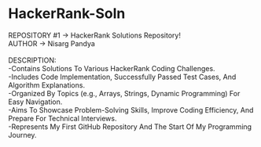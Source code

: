# HackerRank-Soln
REPOSITORY #1 -> HackerRank Solutions Repository!
<br>
AUTHOR -> Nisarg Pandya
<br>
<br>
DESCRIPTION:
<br>
-Contains Solutions To Various HackerRank Coding Challenges.
<br>
-Includes Code Implementation, Successfully Passed Test Cases, And Algorithm Explanations.
<br>
-Organized By Topics (e.g., Arrays, Strings, Dynamic Programming) For Easy Navigation.
<br>
-Aims To Showcase Problem-Solving Skills, Improve Coding Efficiency, And Prepare For Technical Interviews.
<br>
-Represents My First GitHub Repository And The Start Of My Programming Journey.
